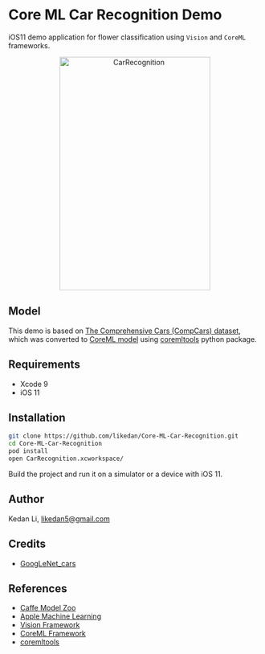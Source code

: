 # Core ML Car Recognition Demo

iOS11 demo application for flower classification using `Vision` and `CoreML`
frameworks.

<div align="center">
<img src="IMG_2938.png" alt="CarRecognition" width="300" height="464" />
</div>

## Model

This demo is based on [The Comprehensive Cars (CompCars) dataset](http://mmlab.ie.cuhk.edu.hk/datasets/comp_cars/index.html),
which was converted to [CoreML model](https://github.com/likedan/Core-ML-Car-Recognition/blob/master/Convert/googlenet_finetune_web_car.caffemodel)
using [coremltools](https://pypi.python.org/pypi/coremltools) python package.

## Requirements

- Xcode 9
- iOS 11

## Installation

```sh
git clone https://github.com/likedan/Core-ML-Car-Recognition.git
cd Core-ML-Car-Recognition
pod install
open CarRecognition.xcworkspace/
```

Build the project and run it on a simulator or a device with iOS 11.

## Author

Kedan Li, likedan5@gmail.com

## Credits

- [GoogLeNet_cars](https://gist.github.com/bogger/b90eb88e31cd745525ae)

## References
- [Caffe Model Zoo](https://github.com/caffe2/caffe2/wiki/Model-Zoo)
- [Apple Machine Learning](https://developer.apple.com/machine-learning/)
- [Vision Framework](https://developer.apple.com/documentation/vision)
- [CoreML Framework](https://developer.apple.com/documentation/coreml)
- [coremltools](https://pypi.python.org/pypi/coremltools)
